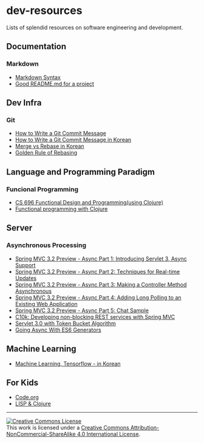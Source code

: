 # dev-resources

Lists of splendid resources on software engineering and development.

## Documentation

### Markdown

- [Markdown Syntax](http://commonmark.org/help/)
- [Good README.md for a project](https://github.com/dbader/readme-template/blob/master/README.md)

## Dev Infra

### Git

- [How to Write a Git Commit Message](http://chris.beams.io/posts/git-commit/)
- [How to Write a Git Commit Message in Korean](https://github.com/weirdmeetup/translate/blob/master/articles/2014-08-31-git-commit.md)
- [Merge vs Rebase in Korean](http://dogfeet.github.io/articles/2012/git-merge-rebase.html)
- [Golden Rule of Rebasing](https://www.atlassian.com/git/tutorials/merging-vs-rebasing/the-golden-rule-of-rebasing)

## Language and Programming Paradigm

### Funcional Programming

- [CS 696 Functional Design and Programming(using Clojure)](http://www.eli.sdsu.edu/courses/fall15/cs696/notes/index.html)
- [Functional programming with Clojure](http://mooc.fi/courses/2014/clojure/)

## Server

### Asynchronous Processing

- [Spring MVC 3.2 Preview - Async Part 1: Introducing Servlet 3, Async Support](https://spring.io/blog/2012/05/07/spring-mvc-3-2-preview-introducing-servlet-3-async-support)
- [Spring MVC 3.2 Preview - Async Part 2: Techniques for Real-time Updates](https://spring.io/blog/2012/05/08/spring-mvc-3-2-preview-techniques-for-real-time-updates/)
- [Spring MVC 3.2 Preview - Async Part 3: Making a Controller Method Asynchronous](https://spring.io/blog/2012/05/10/spring-mvc-3-2-preview-making-a-controller-method-asynchronous/)
- [Spring MVC 3.2 Preview - Async Part 4: Adding Long Polling to an Existing Web Application](https://spring.io/blog/2012/05/14/spring-mvc-3-2-preview-adding-long-polling-to-an-existing-web-application)
- [Spring MVC 3.2 Preview - Async Part 5: Chat Sample](https://spring.io/blog/2012/05/16/spring-mvc-3-2-preview-chat-sample/)
- [C10k: Developing non-blocking REST services with Spring MVC](http://callistaenterprise.se/blogg/teknik/2014/04/22/c10k-developing-non-blocking-rest-services-with-spring-mvc/)
- [Servlet 3.0 with Token Bucket Algorithm](http://www.nurkiewicz.com/2011/03/tenfold-increase-in-server-throughput.html)
- [Going Async With ES6 Generators](https://davidwalsh.name/async-generators)

## Machine Learning

- [Machine Learning, Tensorflow - in Korean](http://pythonkim.tistory.com/notice/25)


## For Kids

- [Code.org](https://code.org)
- [LISP & Clojure](http://kids.klipse.tech)


----
<a rel="license" href="http://creativecommons.org/licenses/by-nc-sa/4.0/"><img alt="Creative Commons License" style="border-width:0" src="https://i.creativecommons.org/l/by-nc-sa/4.0/88x31.png" /></a><br />This work is licensed under a <a rel="license" href="http://creativecommons.org/licenses/by-nc-sa/4.0/">Creative Commons Attribution-NonCommercial-ShareAlike 4.0 International License</a>.
